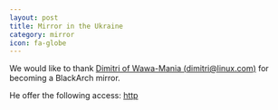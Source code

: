 ```yaml
---
layout: post
title: Mirror in the Ukraine
category: mirror
icon: fa-globe
---
```


We would like to thank [Dimitri of Wawa-Mania (dimitri@linux.com)](https://forum.wawa-mania.ec/) for becoming a BlackArch mirror.

He offer the following access: [http](http://blackarch.wawa-mania.to/)